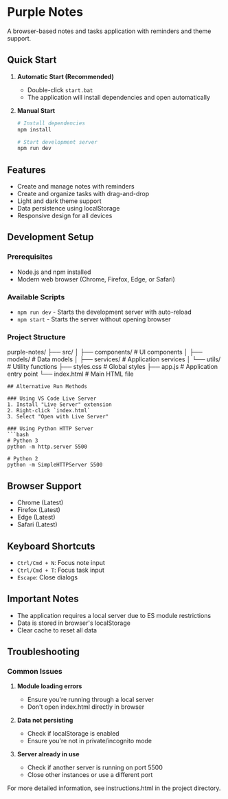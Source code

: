 # Purple Notes

A browser-based notes and tasks application with reminders and theme support.

## Quick Start

1. **Automatic Start (Recommended)**
   - Double-click `start.bat`
   - The application will install dependencies and open automatically

2. **Manual Start**

   ```bash
   # Install dependencies
   npm install

   # Start development server
   npm run dev
   ```

## Features

- Create and manage notes with reminders
- Create and organize tasks with drag-and-drop
- Light and dark theme support
- Data persistence using localStorage
- Responsive design for all devices

## Development Setup

### Prerequisites

- Node.js and npm installed
- Modern web browser (Chrome, Firefox, Edge, or Safari)

### Available Scripts

- `npm run dev` - Starts the development server with auto-reload
- `npm start` - Starts the server without opening browser

### Project Structure

purple-notes/
├── src/
│   ├── components/     # UI components
│   ├── models/        # Data models
│   ├── services/      # Application services
│   └── utils/         # Utility functions
├── styles.css         # Global styles
├── app.js            # Application entry point
└── index.html        # Main HTML file

```
## Alternative Run Methods

### Using VS Code Live Server
1. Install "Live Server" extension
2. Right-click `index.html`
3. Select "Open with Live Server"

### Using Python HTTP Server
```bash
# Python 3
python -m http.server 5500

# Python 2
python -m SimpleHTTPServer 5500
```

## Browser Support

- Chrome (Latest)
- Firefox (Latest)
- Edge (Latest)
- Safari (Latest)

## Keyboard Shortcuts

- `Ctrl/Cmd + N`: Focus note input
- `Ctrl/Cmd + T`: Focus task input
- `Escape`: Close dialogs

## Important Notes

- The application requires a local server due to ES module restrictions
- Data is stored in browser's localStorage
- Clear cache to reset all data

## Troubleshooting

### Common Issues

1. **Module loading errors**
   - Ensure you're running through a local server
   - Don't open index.html directly in browser

2. **Data not persisting**
   - Check if localStorage is enabled
   - Ensure you're not in private/incognito mode

3. **Server already in use**
   - Check if another server is running on port 5500
   - Close other instances or use a different port

For more detailed information, see instructions.html in the project directory.
